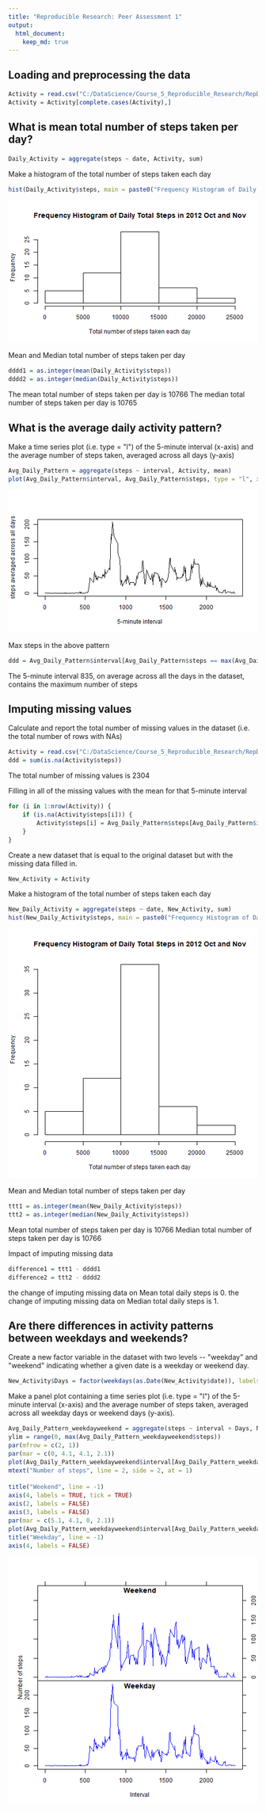 ```yaml
---
title: "Reproducible Research: Peer Assessment 1"
output: 
  html_document:
    keep_md: true
---
```


## Loading and preprocessing the data

```r
Activity = read.csv("C:/DataScience/Course_5_Reproducible_Research/RepData_PeerAssessment1/activity.csv")
Activity = Activity[complete.cases(Activity),]
```

## What is mean total number of steps taken per day?

```r
Daily_Activity = aggregate(steps ~ date, Activity, sum)
```

Make a histogram of the total number of steps taken each day

```r
hist(Daily_Activity$steps, main = paste0("Frequency Histogram of Daily Total Steps in 2012 Oct and Nov"), xlab = c("Total number of steps taken each day"))
```

![plot of chunk unnamed-chunk-3](figure/unnamed-chunk-3-1.png)

Mean and Median total number of steps taken per day

```r
dddd1 = as.integer(mean(Daily_Activity$steps))
dddd2 = as.integer(median(Daily_Activity$steps))
```
The mean total number of steps taken per day is 10766
The median total number of steps taken per day is 10765

## What is the average daily activity pattern?
Make a time series plot (i.e. type = "l") of the 5-minute interval (x-axis) and the average number of steps taken, averaged across all days (y-axis)

```r
Avg_Daily_Pattern = aggregate(steps ~ interval, Activity, mean)
plot(Avg_Daily_Pattern$interval, Avg_Daily_Pattern$steps, type = "l", xlab = "5-minute interval", ylab = "steps averaged across all days")
```

![plot of chunk unnamed-chunk-5](figure/unnamed-chunk-5-1.png)

Max steps in the above pattern

```r
ddd = Avg_Daily_Pattern$interval[Avg_Daily_Pattern$steps == max(Avg_Daily_Pattern$steps)]
```
The 5-minute interval 835, on average across all the days in the dataset, contains the maximum number of steps


## Imputing missing values
Calculate and report the total number of missing values in the dataset (i.e. the total number of rows with NAs)

```r
Activity = read.csv("C:/DataScience/Course_5_Reproducible_Research/RepData_PeerAssessment1/activity.csv")
ddd = sum(is.na(Activity$steps))
```
The total number of missing values is 2304

Filling in all of the missing values with the mean for that 5-minute interval

```r
for (i in 1:nrow(Activity)) {
    if (is.na(Activity$steps[i])) {
        Activity$steps[i] = Avg_Daily_Pattern$steps[Avg_Daily_Pattern$interval == Activity$interval[i]]
    }
}
```
Create a new dataset that is equal to the original dataset but with the missing data filled in.

```r
New_Activity = Activity
```
Make a histogram of the total number of steps taken each day 

```r
New_Daily_Activity = aggregate(steps ~ date, New_Activity, sum)
hist(New_Daily_Activity$steps, main = paste0("Frequency Histogram of Daily Total Steps in 2012 Oct and Nov"), xlab = c("Total number of steps taken each day"))
```

![plot of chunk unnamed-chunk-10](figure/unnamed-chunk-10-1.png)

Mean and Median total number of steps taken per day

```r
ttt1 = as.integer(mean(New_Daily_Activity$steps))
ttt2 = as.integer(median(New_Daily_Activity$steps))
```

Mean total number of steps taken per day is 10766
Median total number of steps taken per day is 10766

Impact of imputing missing data

```r
difference1 = ttt1 - dddd1
difference2 = ttt2 - dddd2
```
the change of imputing missing data on Mean total daily steps is 0.
the change of imputing missing data on Median total daily steps is 1.


## Are there differences in activity patterns between weekdays and weekends?
Create a new factor variable in the dataset with two levels -- "weekday" and "weekend" indicating whether a given date is a weekday or weekend day.

```r
New_Activity$Days = factor(weekdays(as.Date(New_Activity$date)), labels = c("weekday", "weekday", "weekend", "weekend", "weekday", "weekday", "weekday"))
```
Make a panel plot containing a time series plot (i.e. type = "l") of the 5-minute interval (x-axis) and the average number of steps taken, averaged across all weekday days or weekend days (y-axis).

```r
Avg_Daily_Pattern_weekdayweekend = aggregate(steps ~ interval + Days, New_Activity, mean)
ylim = range(0, max(Avg_Daily_Pattern_weekdayweekend$steps))
par(mfrow = c(2, 1))
par(mar = c(0, 4.1, 4.1, 2.1))
plot(Avg_Daily_Pattern_weekdayweekend$interval[Avg_Daily_Pattern_weekdayweekend$Days == c("weekend")], Avg_Daily_Pattern_weekdayweekend$steps[Avg_Daily_Pattern_weekdayweekend$Days == c("weekend")], type = "l", col = "blue", xlab = "", ylab = "", xaxt = "n", yaxt = "n", ylim = ylim)
mtext("Number of steps", line = 2, side = 2, at = 1)

title("Weekend", line = -1)
axis(4, labels = TRUE, tick = TRUE)
axis(2, labels = FALSE)
axis(3, labels = FALSE)
par(mar = c(5.1, 4.1, 0, 2.1))
plot(Avg_Daily_Pattern_weekdayweekend$interval[Avg_Daily_Pattern_weekdayweekend$Days == c("weekday")], Avg_Daily_Pattern_weekdayweekend$steps[Avg_Daily_Pattern_weekdayweekend$Days == c("weekday")], type = "l", col = "blue", xlab = "Interval", ylab = "", ylim = ylim)
title("Weekday", line = -1)
axis(4, labels = FALSE)
```

![plot of chunk unnamed-chunk-14](figure/unnamed-chunk-14-1.png)
